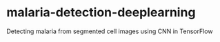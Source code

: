 # malaria-detection-deeplearning
Detecting malaria from segmented cell images using CNN in TensorFlow
